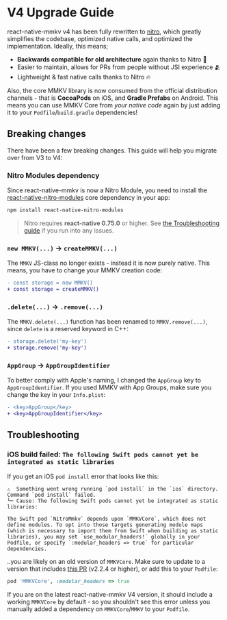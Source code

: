 # V4 Upgrade Guide

react-native-mmkv v4 has been fully rewritten to [nitro](https://nitro.margelo.com), which greatly simplifies the codebase, optimized native calls, and optimized the implementation.
Ideally, this means;

- **Backwards compatible for old architecture** again thanks to Nitro 🥳
- Easier to maintain, allows for PRs from people without JSI experience 🫂
- Lightweight & fast native calls thanks to Nitro 🔥

Also, the core MMKV library is now consumed from the official distribution channels - that is **CocoaPods** on iOS, and **Gradle Prefabs** on Android.
This means you can use MMKV Core from _your native code_ again by just adding it to your `Podfile`/`build.gradle` dependencies!

## Breaking changes

There have been a few breaking changes. This guide will help you migrate over from V3 to V4:

### Nitro Modules dependency

Since react-native-mmkv is now a Nitro Module, you need to install the [react-native-nitro-modules](https://github.com/mrousavy/nitro) core dependency in your app:

```sh
npm install react-native-nitro-modules
```

> Nitro requires **react-native 0.75.0** or higher. See [the Troubleshooting guide](https://nitro.margelo.com/docs/troubleshooting) if you run into any issues.

### `new MMKV(...)` -> `createMMKV(...)`

The `MMKV` JS-class no longer exists - instead it is now purely native. This means, you have to change your MMKV creation code:

```diff
- const storage = new MMKV()
+ const storage = createMMKV()
```

### `.delete(...)` -> `.remove(...)`

The `MMKV.delete(...)` function has been renamed to `MMKV.remove(...)`, since `delete` is a reserved keyword in C++:

```diff
- storage.delete('my-key')
+ storage.remove('my-key')
```

### `AppGroup` -> `AppGroupIdentifier`

To better comply with Apple's naming, I changed the `AppGroup` key to `AppGroupIdentifier`. If you used MMKV with App Groups, make sure you change the key in your `Info.plist`:

```diff
- <key>AppGroup</key>
+ <key>AppGroupIdentifier</key>
```


## Troubleshooting

### iOS build failed: `The following Swift pods cannot yet be integrated as static libraries`

If you get an iOS `pod install` error that looks like this:

```
⚠️  Something went wrong running `pod install` in the `ios` directory.
Command `pod install` failed.
└─ Cause: The following Swift pods cannot yet be integrated as static libraries:

The Swift pod `NitroMmkv` depends upon `MMKVCore`, which does not define modules. To opt into those targets generating module maps (which is necessary to import them from Swift when building as static libraries), you may set `use_modular_headers!` globally in your Podfile, or specify `:modular_headers => true` for particular dependencies.
```

..you are likely on an old version of `MMKVCore`. Make sure to update to a version that includes [this PR](https://github.com/Tencent/MMKV/pull/1579) (v2.2.4 or higher), or add this to your `Podfile`:

```rb
pod 'MMKVCore', :modular_headers => true
```

If you are on the latest react-native-mmkv V4 version, it should include a working `MMKVCore` by default - so you shouldn't see this error unless you manually added a dependency on `MMKVCore`/`MMKV` to your `Podfile`.
